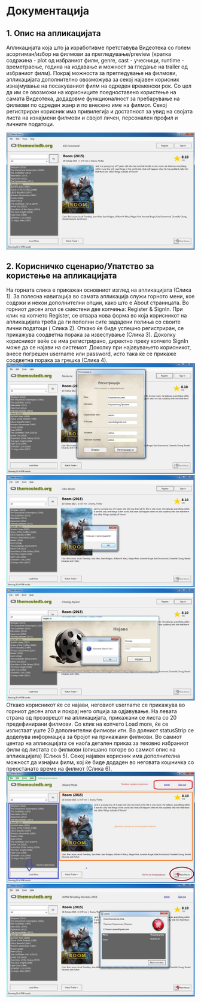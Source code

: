 # Документација
## 1. Oпис на апликацијата ##
   Апликацијата која што ја изработивме претставува Видеотека со голем асортиман/избор на филмови за прегледување/preview (кратка содржина - plot од избраниот филм, genre, cast - учесници, runtime - времетраење, година на издавање и можност за гледање на trailer од избраниот филм). Покрај можноста за прегледување на филмови, апликацијата дополнително овозможува за секој најавен корисник изнајмување на посакуваниот филм на одреден временски рок. Со цел да им се овозможи на корисниците поедноставено користење на самата Видеотека, додадовме функционалност за пребарување на филмови по одреден жанр и по внесено име на филмот. Секој регистриран корисник има привилегија и достапност за увид на својата листа на изнајмени филмови и својот личен, персонален профил и личните податоци.
   
![alt text](Osnoven_Izgled.jpg "Слика 1. Основен изглед на апликацијата")

## 2. Корисничко сценарио/Упатство за користење на апликацијата
На горната слика е прикажан основниот изглед на апликацијата (Слика 1). За полесна навигација во самата апликација служи горното мени, кое содржи и некои дополнителни опции, како што е About страницата. Во горниот десен агол се сместени две копчиња: Register & SignIn. 
При клик на копчето Register, се отвара нова форма во која корисникот на апликацијата треба да ги пополни сите зададени полиња со своите лични податоци ( Слика 2). Откако ќе биде успешно регистриран, се прикажува соодветна порака за известување (Слика 3). Доколку корисникот веќе се има регистрирано, директно преку копчето SignIn може да се најави на системот. Доколку при најавувањето корисникот, внесе погрешен username или password, исто така ќе се прикаже соодветна порака за грешка (Слика 4). 
![alt text](Slika2.jpg "Слика 2. Регистрација")
![alt text](Slika3.jpg "Слика 3. Успешна регистрација")
![alt text](Slika4.jpg "Слика 4. Погрешно внесен username/password")
Откако корисникот ќе се најави, неговиот username се прикажува во горниот десен агол и покрај него опција за одјавување.
На левата страна од прозорецот на апликацијата, прикажани се листа со 20 предефинирани филмови. Со клик на копчето Load more, ќе се излистаат уште 20 дополнителни филмови итн. Во долниот statusStrip се доделува информација за бројот на прикажани филмови. Во самиот центар на апликацијата се наоѓа детален приказ за тековно избраниот филм од листата со филмови (опишано погоре во самиот опис на апликацијата) (Слика 5). Секој најавен корисник има дополнителна можност да изнајми филм, кој ќе биде додаден во неговата кошничка со преостанато време на филмот (Слика 6).
![alt text](Slika5.jpg "Слика 5. Oпис на функционалности")
![alt text](Slika6.jpg "Слика 6. Изнајмување на филм")



